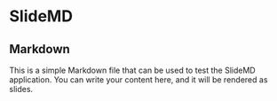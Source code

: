 # SlideMD

## Markdown

This is a simple Markdown file that can be used to test the SlideMD application. You can write your content here, and it will be rendered as slides.
